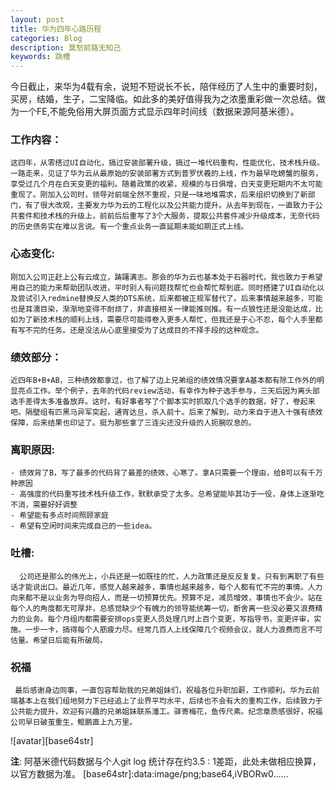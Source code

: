 ```yaml
---
layout: post
title: 华为四年心路历程
categories: Blog
description: 莫愁前路无知己
keywords: 跳槽
---
```

   今日截止，来华为4载有余，说短不短说长不长，陪伴经历了人生中的重要时刻，买房，结婚，生子，二宝降临。如此多的美好值得我为之浓墨重彩做一次总结。做为一个FE,不能免俗用大屏页面方式显示四年时间线（数据来源阿基米德）。 
### 工作内容：
    这四年，从零搭过UI自动化，搞过安装部署升级，搞过一堆代码重构，性能优化，技术栈升级。一路走来，见证了华为云从最原始的安装部署方式到普罗伏羲的上线，作为最早吃螃蟹的服务，享受过几个月在白天变更的福利。随着政策的收紧，规模的与日俱增，白天变更短期内不太可能重现了。刚加入公司时，领导对前端全然不重视，只是一味地堆需求，后来组织切换到了新部门，有了很大改观，主要发力华为云的工程化以及公共能力提升。从去年到现在，一直致力于公共套件和技术栈的升级上，前前后后重写了3个大服务，提取公共套件减少升级成本，无奈代码的历史债务实在难以言说。有一个重点业务一直延期未能如期正式上线。 
### 心态变化:
    刚加入公司正赶上公有云成立，踌躇满志。那会的华为云也基本处于石器时代，我也致力于希望用自己的能力来帮助团队改进，平时别人有问题找帮忙也会帮忙帮到底。同时搭建了UI自动化以及尝试引入redmine替换反人类的DTS系统，后来都被正规军替代了。后来事情越来越多，可能也是耳濡目染，渐渐地变得不耐烦了，非直接相关一律能推则推。有一点狼性还是没能达成，比如为了新技术栈的顺利上线，需要尽可能得卷入更多人帮忙，但我还是于心不忍，每个人手里都有写不完的任务。还是没法从心底里接受为了达成目的不择手段的这种观念。 
        
### 绩效部分：
    近四年B+B+AB，三种绩效都拿过，也了解了边上兄弟组的绩效情况要拿A基本都有除工作外的明显亮点工作。举个例子，去年的代码review活动，有幸作为种子选手参与，三天后因为离头部选手差得太多准备放弃。这时，有好事者写了个脚本实时抓取几个选手的数据，好了，卷起来吧。隔壁组有匹黑马异军突起，通宵达旦，杀入前十。后来了解到，动力来自于进入十强有绩效保障，后来结果也印证了。挺为那些拿了三连尖还没升级的人扼腕叹息的。 
### 离职原因: 
    - 绩效背了B，写了最多的代码背了最差的绩效，心寒了。拿A只需要一个理由，给B可以有千万种原因
    - 高强度的代码重写技术栈升级工作，默默承受了太多。总希望能毕其功于一役，身体上逐渐吃不消，需要好好调整 
    - 希望能有多点时间照顾家庭
    - 希望有空闲时间来完成自己的一些idea。 
### 吐槽: 
      公司还是那么的伟光上，小兵还是一如既往的忙，人力政策还是反反复复。只有到离职了有些话才能说出口。最近几年，感觉人越来越多，事情也越来越多，每个人都有忙不完的事情。人力向来都不是以业务为导向招人，而是一切预算优先。预算不足，减员增效，事情也不会少。站在每个人的角度都无可厚非，总感觉缺少个有魄力的领导能统筹一切，断舍离一些没必要又浪费精力的业务。每个月组内都需要安排ops变更人员处理几时上百个变更，写指导书，变更评审，实施。一步一卡，搞得每个人筋疲力尽。经常几百人上线保障几个视频会议，就人力浪费而言不可估量。希望日后能有所破局。 
### 祝福 
     最后感谢身边同事，一直包容帮助我的兄弟姐妹们，祝福各位升职加薪，工作顺利。华为云前端基本上在我们组地努力下已经追上了业界平均水平，后续也不会有大的重构工作，后续致力于公共能力提升，欢迎有兴趣的兄弟姐妹联系潘工。驿寄梅花，鱼传尺素。纪念章质感很好，祝福公司早日破茧重生，鲲鹏直上九万里。
![avatar][base64str]  
      
**注**: 阿基米德代码数据与个人git log 统计存在约3.5 : 1差距，此处未做相应换算，以官方数据为准。
[base64str]:data:image/png;base64,iVBORw0......    
